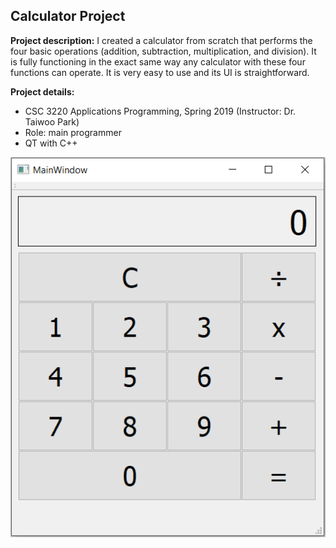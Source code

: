 ## Calculator Project

**Project description:** I created a calculator from scratch that performs the four basic operations (addition, subtraction, multiplication, and division). It is fully functioning in the exact same way any calculator with these four functions can operate. It is very easy to use and its UI is straightforward. <br>

**Project details:**
- CSC 3220 Applications Programming, Spring 2019 (Instructor: Dr. Taiwoo Park)
- Role: main programmer
- QT with C++

<img src="images/calculator.PNG?raw=true"/>
